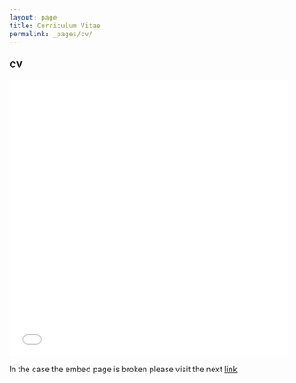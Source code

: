 ```yaml
---
layout: page 
title: Curriculum Vitae
permalink: _pages/cv/
---
```



### CV
<embed src="{{ site.baseurl }}/assets/docs/CV_Brigitte_Castaneda.pdf" type="application/pdf" width="100%" height="500px" />

 
 

In the case the embed page is broken please visit the next [link](https://github.com/polanco-jaime/polanco-jaime.github.io/blob/main/assets/docs/CV___Jaime_Polanco.pdf)



